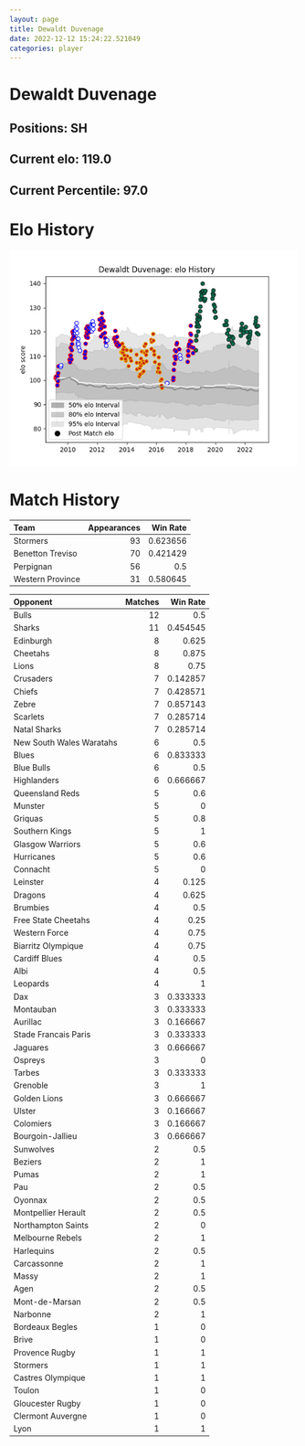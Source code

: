 ```yaml
---  
layout: page  
title: Dewaldt Duvenage  
date: 2022-12-12 15:24:22.521049  
categories: player  
---
```

# Dewaldt Duvenage

## Positions: SH

## Current elo: 119.0

## Current Percentile: 97.0

# Elo History


![elo history](history_DewaldtDuvenage.png)
# Match History


| Team             |   Appearances |   Win Rate |
|:-----------------|--------------:|-----------:|
| Stormers         |            93 |   0.623656 |
| Benetton Treviso |            70 |   0.421429 |
| Perpignan        |            56 |   0.5      |
| Western Province |            31 |   0.580645 |

| Opponent                 |   Matches |   Win Rate |
|:-------------------------|----------:|-----------:|
| Bulls                    |        12 |   0.5      |
| Sharks                   |        11 |   0.454545 |
| Edinburgh                |         8 |   0.625    |
| Cheetahs                 |         8 |   0.875    |
| Lions                    |         8 |   0.75     |
| Crusaders                |         7 |   0.142857 |
| Chiefs                   |         7 |   0.428571 |
| Zebre                    |         7 |   0.857143 |
| Scarlets                 |         7 |   0.285714 |
| Natal Sharks             |         7 |   0.285714 |
| New South Wales Waratahs |         6 |   0.5      |
| Blues                    |         6 |   0.833333 |
| Blue Bulls               |         6 |   0.5      |
| Highlanders              |         6 |   0.666667 |
| Queensland Reds          |         5 |   0.6      |
| Munster                  |         5 |   0        |
| Griquas                  |         5 |   0.8      |
| Southern Kings           |         5 |   1        |
| Glasgow Warriors         |         5 |   0.6      |
| Hurricanes               |         5 |   0.6      |
| Connacht                 |         5 |   0        |
| Leinster                 |         4 |   0.125    |
| Dragons                  |         4 |   0.625    |
| Brumbies                 |         4 |   0.5      |
| Free State Cheetahs      |         4 |   0.25     |
| Western Force            |         4 |   0.75     |
| Biarritz Olympique       |         4 |   0.75     |
| Cardiff Blues            |         4 |   0.5      |
| Albi                     |         4 |   0.5      |
| Leopards                 |         4 |   1        |
| Dax                      |         3 |   0.333333 |
| Montauban                |         3 |   0.333333 |
| Aurillac                 |         3 |   0.166667 |
| Stade Francais Paris     |         3 |   0.333333 |
| Jaguares                 |         3 |   0.666667 |
| Ospreys                  |         3 |   0        |
| Tarbes                   |         3 |   0.333333 |
| Grenoble                 |         3 |   1        |
| Golden Lions             |         3 |   0.666667 |
| Ulster                   |         3 |   0.166667 |
| Colomiers                |         3 |   0.166667 |
| Bourgoin-Jallieu         |         3 |   0.666667 |
| Sunwolves                |         2 |   0.5      |
| Beziers                  |         2 |   1        |
| Pumas                    |         2 |   1        |
| Pau                      |         2 |   0.5      |
| Oyonnax                  |         2 |   0.5      |
| Montpellier Herault      |         2 |   0.5      |
| Northampton Saints       |         2 |   0        |
| Melbourne Rebels         |         2 |   1        |
| Harlequins               |         2 |   0.5      |
| Carcassonne              |         2 |   1        |
| Massy                    |         2 |   1        |
| Agen                     |         2 |   0.5      |
| Mont-de-Marsan           |         2 |   0.5      |
| Narbonne                 |         2 |   1        |
| Bordeaux Begles          |         1 |   0        |
| Brive                    |         1 |   0        |
| Provence Rugby           |         1 |   1        |
| Stormers                 |         1 |   1        |
| Castres Olympique        |         1 |   1        |
| Toulon                   |         1 |   0        |
| Gloucester Rugby         |         1 |   0        |
| Clermont Auvergne        |         1 |   0        |
| Lyon                     |         1 |   1        |
